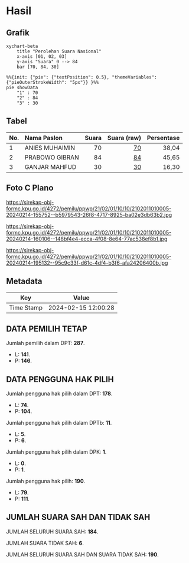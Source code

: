 # Hasil

## Grafik

```mermaid
xychart-beta
    title "Perolehan Suara Nasional"
    x-axis [01, 02, 03]
    y-axis "Suara" 0 --> 84
    bar [70, 84, 30]
```

```mermaid
%%{init: {"pie": {"textPosition": 0.5}, "themeVariables": {"pieOuterStrokeWidth": "5px"}} }%%
pie showData
    "1" : 70
    "2" : 84
    "3" : 30
```

## Tabel

| No. | Nama Paslon    | Suara | Suara (raw) | Persentase |
|:--- |:-------------- | -----:| -----------:| ----------:|
| 1   | ANIES MUHAIMIN | 70    | [70][p-1]   | 38,04      |
| 2   | PRABOWO GIBRAN | 84    | [84][p-2]   | 45,65      |
| 3   | GANJAR MAHFUD  | 30    | [30][p-3]   | 16,30      |


[p-1]: https://github.com/gigit-pemilu/pemilu-2024/blob/main/pilpres/hitung-suara/sub/21-kepulauan-riau/sub/02-karimun/sub/01-moro/sub/1010-moro-timur/sub/005-tps/sub/paslon-1.txt
[p-2]: https://github.com/gigit-pemilu/pemilu-2024/blob/main/pilpres/hitung-suara/sub/21-kepulauan-riau/sub/02-karimun/sub/01-moro/sub/1010-moro-timur/sub/005-tps/sub/paslon-2.txt
[p-3]: https://github.com/gigit-pemilu/pemilu-2024/blob/main/pilpres/hitung-suara/sub/21-kepulauan-riau/sub/02-karimun/sub/01-moro/sub/1010-moro-timur/sub/005-tps/sub/paslon-3.txt

## Foto C Plano

https://sirekap-obj-formc.kpu.go.id/4272/pemilu/ppwp/21/02/01/10/10/2102011010005-20240214-155752--b5979543-26f8-4717-8925-ba02e3db63b2.jpg

https://sirekap-obj-formc.kpu.go.id/4272/pemilu/ppwp/21/02/01/10/10/2102011010005-20240214-160106--148bf4e4-ecca-4f08-8e64-77ac538ef8b1.jpg

https://sirekap-obj-formc.kpu.go.id/4272/pemilu/ppwp/21/02/01/10/10/2102011010005-20240214-195132--95c9c33f-d61c-4df4-b3f6-afa24206400b.jpg


## Metadata

| Key        | Value               |
| ---------- | ------------------- |
| Time Stamp | 2024-02-15 12:00:28 |


## DATA PEMILIH TETAP

Jumlah pemilih dalam DPT: **287**.
 * L: **141**.
 * P: **146**.

## DATA PENGGUNA HAK PILIH

Jumlah pengguna hak pilih dalam DPT: **178**.
 * L: **74**.
 * P: **104**.

Jumlah pengguna hak pilih dalam DPTb: **11**.
 * L: **5**.
 * P: **6**.

Jumlah pengguna hak pilih dalam DPK: **1**.
 * L: **0**.
 * P: **1**.

Jumlah pengguna hak pilih: **190**.
 * L: **79**.
 * P: **111**.

## JUMLAH SUARA SAH DAN TIDAK SAH

JUMLAH SELURUH SUARA SAH: **184**.

JUMLAH SUARA TIDAK SAH: **6**.

JUMLAH SELURUH SUARA SAH DAN SUARA TIDAK SAH: **190**.


